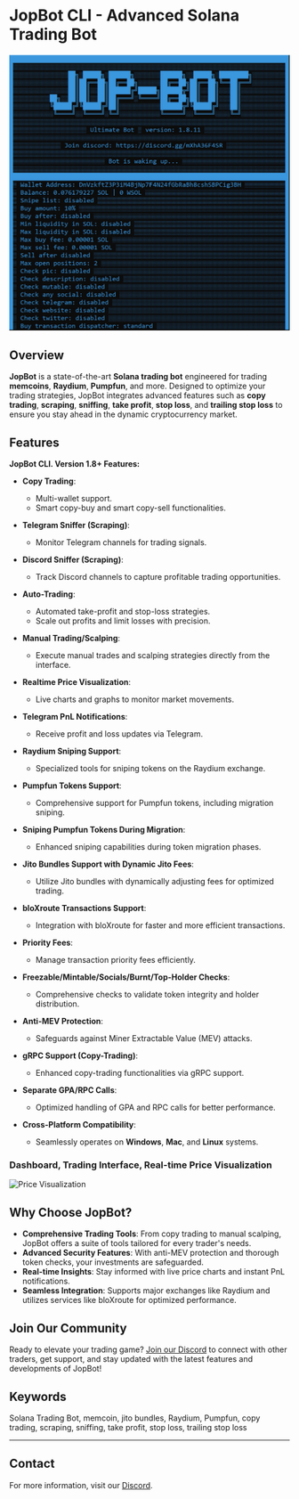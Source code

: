 # JopBot CLI - Advanced Solana Trading Bot

![JopBot Logo](./images/jopbot-cli-solana-bot.png)

## Overview

**JopBot** is a state-of-the-art **Solana trading bot** engineered for trading **memcoins**, **Raydium**, **Pumpfun**, and more. Designed to optimize your trading strategies, JopBot integrates advanced features such as **copy trading**, **scraping**, **sniffing**, **take profit**, **stop loss**, and **trailing stop loss** to ensure you stay ahead in the dynamic cryptocurrency market.

## Features

**JopBot CLI. Version 1.8+ Features:**

- **Copy Trading**: 
  - Multi-wallet support.
  - Smart copy-buy and smart copy-sell functionalities.
  
- **Telegram Sniffer (Scraping)**: 
  - Monitor Telegram channels for trading signals.
  
- **Discord Sniffer (Scraping)**: 
  - Track Discord channels to capture profitable trading opportunities.
  
- **Auto-Trading**: 
  - Automated take-profit and stop-loss strategies.
  - Scale out profits and limit losses with precision.
  
- **Manual Trading/Scalping**: 
  - Execute manual trades and scalping strategies directly from the interface.
  
- **Realtime Price Visualization**: 
  - Live charts and graphs to monitor market movements.
  
- **Telegram PnL Notifications**: 
  - Receive profit and loss updates via Telegram.
  
- **Raydium Sniping Support**: 
  - Specialized tools for sniping tokens on the Raydium exchange.
  
- **Pumpfun Tokens Support**: 
  - Comprehensive support for Pumpfun tokens, including migration sniping.
  
- **Sniping Pumpfun Tokens During Migration**: 
  - Enhanced sniping capabilities during token migration phases.
  
- **Jito Bundles Support with Dynamic Jito Fees**: 
  - Utilize Jito bundles with dynamically adjusting fees for optimized trading.
  
- **bloXroute Transactions Support**: 
  - Integration with bloXroute for faster and more efficient transactions.
  
- **Priority Fees**: 
  - Manage transaction priority fees efficiently.
  
- **Freezable/Mintable/Socials/Burnt/Top-Holder Checks**: 
  - Comprehensive checks to validate token integrity and holder distribution.
  
- **Anti-MEV Protection**: 
  - Safeguards against Miner Extractable Value (MEV) attacks.
  
- **gRPC Support (Copy-Trading)**: 
  - Enhanced copy-trading functionalities via gRPC support.
  
- **Separate GPA/RPC Calls**: 
  - Optimized handling of GPA and RPC calls for better performance.
  
- **Cross-Platform Compatibility**: 
  - Seamlessly operates on **Windows**, **Mac**, and **Linux** systems.

### Dashboard, Trading Interface, Real-time Price Visualization

![Price Visualization](./images/price_visualization.png)

## Why Choose JopBot?

- **Comprehensive Trading Tools**: From copy trading to manual scalping, JopBot offers a suite of tools tailored for every trader's needs.
- **Advanced Security Features**: With anti-MEV protection and thorough token checks, your investments are safeguarded.
- **Real-time Insights**: Stay informed with live price charts and instant PnL notifications.
- **Seamless Integration**: Supports major exchanges like Raydium and utilizes services like bloXroute for optimized performance.

## Join Our Community

Ready to elevate your trading game? [Join our Discord](https://discord.gg/kVMgcaD3NR) to connect with other traders, get support, and stay updated with the latest features and developments of JopBot!

## Keywords

Solana Trading Bot, memcoin, jito bundles, Raydium, Pumpfun, copy trading, scraping, sniffing, take profit, stop loss, trailing stop loss

---

## Contact

For more information, visit our [Discord](https://discord.gg/kVMgcaD3NR).
